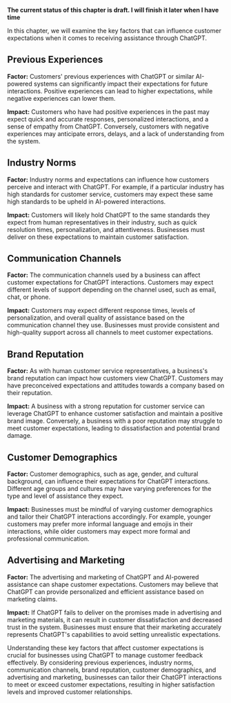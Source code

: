 **The current status of this chapter is draft. I will finish it later when I have time**

In this chapter, we will examine the key factors that can influence customer expectations when it comes to receiving assistance through ChatGPT.

Previous Experiences
--------------------

**Factor:** Customers' previous experiences with ChatGPT or similar AI-powered systems can significantly impact their expectations for future interactions. Positive experiences can lead to higher expectations, while negative experiences can lower them.

**Impact:** Customers who have had positive experiences in the past may expect quick and accurate responses, personalized interactions, and a sense of empathy from ChatGPT. Conversely, customers with negative experiences may anticipate errors, delays, and a lack of understanding from the system.

Industry Norms
--------------

**Factor:** Industry norms and expectations can influence how customers perceive and interact with ChatGPT. For example, if a particular industry has high standards for customer service, customers may expect these same high standards to be upheld in AI-powered interactions.

**Impact:** Customers will likely hold ChatGPT to the same standards they expect from human representatives in their industry, such as quick resolution times, personalization, and attentiveness. Businesses must deliver on these expectations to maintain customer satisfaction.

Communication Channels
----------------------

**Factor:** The communication channels used by a business can affect customer expectations for ChatGPT interactions. Customers may expect different levels of support depending on the channel used, such as email, chat, or phone.

**Impact:** Customers may expect different response times, levels of personalization, and overall quality of assistance based on the communication channel they use. Businesses must provide consistent and high-quality support across all channels to meet customer expectations.

Brand Reputation
----------------

**Factor:** As with human customer service representatives, a business's brand reputation can impact how customers view ChatGPT. Customers may have preconceived expectations and attitudes towards a company based on their reputation.

**Impact:** A business with a strong reputation for customer service can leverage ChatGPT to enhance customer satisfaction and maintain a positive brand image. Conversely, a business with a poor reputation may struggle to meet customer expectations, leading to dissatisfaction and potential brand damage.

Customer Demographics
---------------------

**Factor:** Customer demographics, such as age, gender, and cultural background, can influence their expectations for ChatGPT interactions. Different age groups and cultures may have varying preferences for the type and level of assistance they expect.

**Impact:** Businesses must be mindful of varying customer demographics and tailor their ChatGPT interactions accordingly. For example, younger customers may prefer more informal language and emojis in their interactions, while older customers may expect more formal and professional communication.

Advertising and Marketing
-------------------------

**Factor:** The advertising and marketing of ChatGPT and AI-powered assistance can shape customer expectations. Customers may believe that ChatGPT can provide personalized and efficient assistance based on marketing claims.

**Impact:** If ChatGPT fails to deliver on the promises made in advertising and marketing materials, it can result in customer dissatisfaction and decreased trust in the system. Businesses must ensure that their marketing accurately represents ChatGPT's capabilities to avoid setting unrealistic expectations.

Understanding these key factors that affect customer expectations is crucial for businesses using ChatGPT to manage customer feedback effectively. By considering previous experiences, industry norms, communication channels, brand reputation, customer demographics, and advertising and marketing, businesses can tailor their ChatGPT interactions to meet or exceed customer expectations, resulting in higher satisfaction levels and improved customer relationships.
